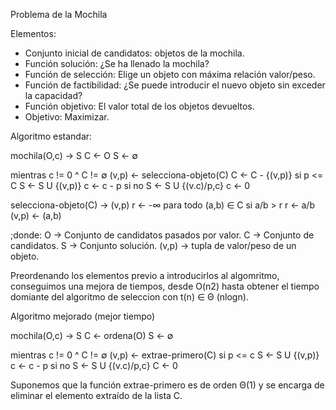 Problema de la Mochila

Elementos:
* Conjunto inicial de candidatos: objetos de la mochila.
* Función solución: ¿Se ha llenado la mochila?
* Función de selección: Elige un objeto con máxima relación valor/peso.
* Función de factibilidad: ¿Se puede introducir el nuevo objeto sin exceder la capacidad?
* Función objetivo: El valor total de los objetos devueltos.
* Objetivo: Maximizar.

Algoritmo estandar:

mochila(O,c) -> S
C <- O
S <- ∅

mientras c != 0 ^ C != ∅
	(v,p) <- selecciona-objeto(C)
	C <- C - {(v,p)}
	si p <= C
		S <- S U {(v,p)}
		c <- c - p
	si no
		S <- S U {(v.c)/p,c}
		c <- 0

selecciona-objeto(C) -> (v,p)
	r <- -∞
	para todo (a,b) ∈ C
		si a/b > r
			r <- a/b
			(v,p) <- (a,b)


;donde:
O -> Conjunto de candidatos pasados por valor.
C -> Conjunto de candidatos.
S -> Conjunto solución.
(v,p) -> tupla de valor/peso de un objeto.



Preordenando los elementos previo a introducirlos al algomritmo, conseguimos una mejora de tiempos, desde O(n2) hasta obtener el tiempo domiante del algoritmo de seleccion con t(n) ∈ Θ (nlogn).

Algoritmo mejorado (mejor tiempo)

mochila(O,c) -> S
C <- ordena(O)
S <- ∅

mientras c != 0 ^ C != ∅
	(v,p) <- extrae-primero(C)
	si p <= c
		S <- S U {(v,p)}
		c <- c - p
	si no
		S <- S U {(v.c)/p,c}
		C <- 0

Suponemos que la función extrae-primero es de orden Θ(1) y se encarga de eliminar el elemento extraído de la lista C.

